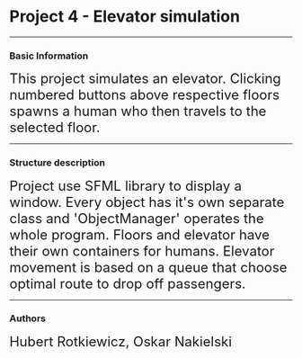 # Project 4 - Elevator simulation
----
### Basic Information

<font size="5">This project simulates an elevator. Clicking numbered buttons above respective floors spawns a human  who then travels to the selected floor. </font>

----
### Structure description

<font size="5">Project use SFML library to display a window. Every object has it's own separate class and 'ObjectManager' operates the whole program. Floors and elevator have their own containers for humans. Elevator movement is based on a queue that choose optimal route to drop off passengers.
</font>

---
### Authors
<font size="5">Hubert Rotkiewicz, Oskar Nakielski </font>

